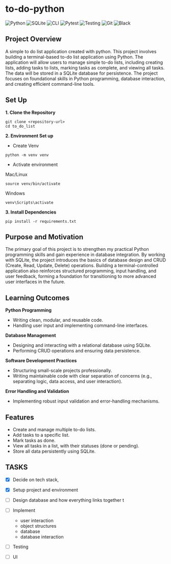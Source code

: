 # to-do-python
![Python](https://img.shields.io/badge/python-3670A0?style=for-the-badge&logo=python&logoColor=ffdd54)
![SQLite](https://img.shields.io/badge/sqlite-003B57?style=for-the-badge&logo=sqlite&logoColor=white)
![CLI](https://img.shields.io/badge/CLI%20Tool-3670A0?style=for-the-badge&logo=python&logoColor=ffdd54)
![Pytest](https://img.shields.io/badge/Pytest-0A9EDC?style=for-the-badge&logo=pytest&logoColor=white)
![Testing](https://img.shields.io/badge/Testing-3670A0?style=for-the-badge&logo=python&logoColor=ffdd54)
![Git](https://img.shields.io/badge/Git-F05032?style=for-the-badge&logo=git&logoColor=white)
![Black](https://img.shields.io/badge/Code%20Formatter-Black-000000?style=for-the-badge&logo=python&logoColor=white)


## Project Overview
A simple to do list application created with python. 
This project involves building a terminal-based to-do list application using Python. The application will allow users to manage simple to-do lists, including creating lists, adding tasks to lists, marking tasks as complete, and viewing all tasks. The data will be stored in a SQLite database for persistence. The project focuses on foundational skills in Python programming, database interaction, and creating efficient command-line tools.

## Set Up
**1. Clone the Repository**
```
git clone <repository-url>
cd to_do_list
```
**2.  Environment Set up**

- Create Venv
```
python -m venv venv
```
- Activate environment

Mac/Linux
```
source venv/bin/activate
```
Windows
```
venv\Scripts\activate
```

**3. Install Dependencies**

```
pip install -r requirements.txt
```



## Purpose and Motivation
The primary goal of this project is to strengthen my practical Python programming skills and gain experience in database integration. By working with SQLite, the project introduces the basics of database design and CRUD (Create, Read, Update, Delete) operations. Building a terminal-controlled application also reinforces structured programming, input handling, and user feedback, forming a foundation for transitioning to more advanced user interfaces in the future.

## Learning Outcomes
**Python Programming**
- Writing clean, modular, and reusable code.
- Handling user input and implementing command-line interfaces.

**Database Management**
- Designing and interacting with a relational database using SQLite.
- Performing CRUD operations and ensuring data persistence.

**Software Development Practices**
- Structuring small-scale projects professionally.
- Writing maintainable code with clear separation of concerns (e.g., separating logic, data access, and user interaction).

**Error Handling and Validation**
- Implementing robust input validation and error-handling mechanisms.

## Features
- Create and manage multiple to-do lists.
- Add tasks to a specific list.
- Mark tasks as done.
- View all tasks in a list, with their statuses (done or pending).
- Store all data persistently using SQLite.

## TASKS
- [X] Decide on tech stack,
- [X] Setup project and environment
- [ ] Design database and how everything links together t
- [ ] Implement
  * user interaction
  * object structures
  * database
  * database interaction
- [ ] Testing
- [ ] UI
  
